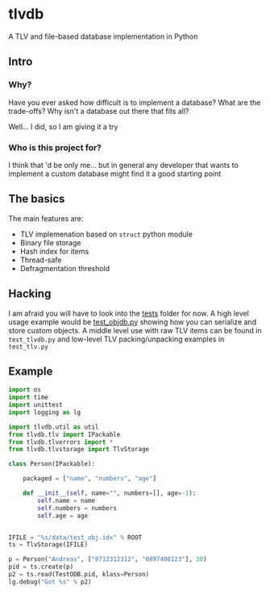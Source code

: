 # tlvdb

A TLV and file-based database implementation in Python

## Intro
### Why?

Have you ever asked how difficult is to implement a database?
What are the trade-offs? Why isn't a database out there that fits all?

Well... I did, so I am giving it a try

### Who is this project for?

I think that 'd be only me... but in general any developer that wants to
implement a custom database might find it a good starting point

## The basics

The main features are:

- TLV implemenation based on `struct` python module
- Binary file storage
- Hash index for items
- Thread-safe
- Defragmentation threshold

## Hacking

I am afraid you will have to look into the [tests](tests) folder for now. A high
level usage example would be [test_objdb.py](tests/test_objdb.py) showing how
you can serialize and store custom objects. A middle level use with raw TLV items
can be found in `test_tlvdb.py` and low-level TLV packing/unpacking examples in
`test_tlv.py`

## Example

```python
import os
import time
import unittest
import logging as lg

import tlvdb.util as util
from tlvdb.tlv import IPackable
from tlvdb.tlverrors import *
from tlvdb.tlvstorage import TlvStorage

class Person(IPackable):

    packaged = ["name", "numbers", "age"]

    def __init__(self, name="", numbers=[], age=-1):
        self.name = name
        self.numbers = numbers
        self.age = age


IFILE = "%s/data/test_obj.idx" % ROOT
ts = TlvStorage(IFILE)

p = Person("Andreas", ["0712312312", "0897408123"], 30)
pid = ts.create(p)
p2 = ts.read(TestODB.pid, klass=Person)
lg.debug("Got %s" % p2)
```
